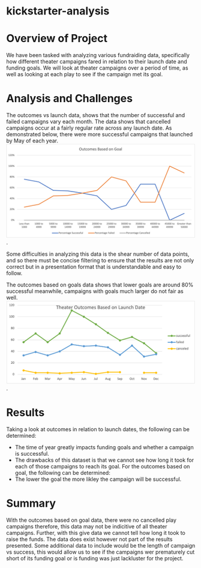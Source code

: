 # kickstarter-analysis
# Overview of Project
We have been tasked with analyzing various fundraiding data, specifically how different theater campaigns fared in relation to their launch date and funding goals. We will look at theater campaigns over a period of time, as well as looking at each play to see if the campaign met its goal. 

# Analysis and Challenges
The outcomes vs launch data, shows that the number of successful and failed campaigns vary each month. The data shows that cancelled campaigns occur at a fairly regular rate across any launch date. As demonstrated below, there were more successful campaigns that launched by May of each year. 
![](Outcomes_vs_goals.png).

Some difficulties in analyzing this data is the shear number of data points, and so there must be concise filtering to ensure that the results are not only correct but in a presentation format that is understandable and easy to follow. 

The outcomes based on goals data shows that lower goals are around 80% successful meanwhile, campaigns with goals much larger do not fair as well. ![](Theater_outcomes_vs_launch.png).

# Results
Taking a look at outcomes in relation to launch dates, the following can be determined:
  - The time of year greatly impacts funding goals and whether a campaign is successful. 
  - The drawbacks of this dataset is that we cannot see how long it took for each of those campaigns to reach its goal. 
For the outcomes based on goal, the following can be determined:
  - The lower the goal the more likley the campaign will be successful. 

# Summary 
With the outcomes based on goal data, there were no cancelled play campaigns therefore, this data may not be indicitive of all theater campaigns. Further, with this give data we cannot tell how long it took to raise the funds. The data does exist however not part of the results presented. Some additional data to include would be the length of campaign vs success, this would allow us to see if the campaigns wer prematurely cut short of its funding goal or is funding was just lackluster for the project. 
